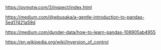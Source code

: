 https://pymotw.com/3/inspect/index.html

https://medium.com/@wbusaka/a-gentle-introduction-to-pandas-5ed17421a59d

https://medium.com/dunder-data/how-to-learn-pandas-108905ab4955

https://en.wikipedia.org/wiki/Inversion_of_control

